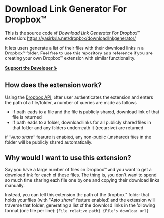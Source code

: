 # Download Link Generator For Dropbox™

This is the source code of *Download Link Generator For Dropbox™* extension: https://yasirkula.net/dropbox/downloadlinkgenerator/

It lets users generate a list of their files with their download links in a Dropbox™ folder. Feel free to use this repository as a reference if you are creating your own Dropbox™ extension with similar functionality.

**[Support the Developer ☕](https://yasirkula.itch.io/unity3d)**

## How does the extension work?

Using the [Dropbox API](https://www.dropbox.com/developers/documentation/http/documentation), after user authenticates the extension and enters the path of a file/folder, a number of queries are made as follows:

- If path leads to a file and the file is publicly shared, download link of that file is returned
- If path leads to a folder, download links for all publicly shared files in that folder and any folders underneath it (recursive) are returned

If "*Auto share*" feature is enabled, any non-public (unshared) files in the folder will be publicly shared automatically.

## Why would I want to use this extension?

Say you have a large number of files on Dropbox™ and you want to get a download link for each of these files. The thing is, you don't want to spend so much time sharing each file one by one and copying their download links manually.

Instead, you can tell this extension the path of the Dropbox™ folder that holds your files (with "*Auto share*" feature enabled) and the extension will traverse that folder, generating a list of the download links in the following format (one file per line): `{File relative path} {File's download url}`
